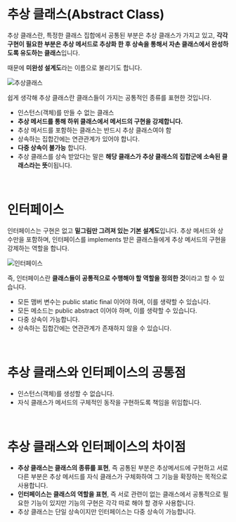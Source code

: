 # 추상 클래스(Abstract Class)

추상 클래스란, 특정한 클래스 집합에서 공통된 부분은 추상 클래스가 가지고 있고, **각각 구현이 필요한 부분은 추상 메서드로 추상화 한 후 상속을 통해서 자손 클래스에서 완성하도록 유도하는 클래스**입니다.

때문에 **미완성 설계도**라는 이름으로 불리기도 합니다.

![추상클래스](https://user-images.githubusercontent.com/90227655/199462994-36f510a7-88cf-4e3e-8085-bca7ee365428.PNG)

쉽게 생각해 추상 클래스란 클래스들이 가지는 공통적인 종류를 표현한 것입니다.

- 인스턴스(객체)를 만들 수 없는 클래스
- **추상 메서드를 통해 하위 클래스에서 메서드의 구현을 강제합니다.**
- 추상 메서드를 포함하는 클래스는 반드시 추상 클래스여야 함
- 상속하는 집합간에는 연관관계가 있어야 합니다.
- **다중 상속이 불가능** 합니다.
- 추상 클래스를 상속 받았다는 말은 **해당 클래스가 추상 클래스의 집합군에 소속된 클래스라는 뜻**이됩니다.

</br>

# 인터페이스

인터페이스는 구현은 없고 **밑그림만 그려져 있는 기본 설계도**입니다. 추상 메서드와 상수만을 포함하며, 인터페이스를 implements 받은 클래스들에게 추상 메서드의 구현을 강제하는 역할을 합니다.

![인터페이스](https://user-images.githubusercontent.com/90227655/199463029-416723ac-f3b9-4154-9871-4bca4fed90e6.PNG)

즉, 인터페이스란 **클래스들이 공통적으로 수행해야 할 역할을 정의한 것**이라고 할 수 있습니다.

- 모든 맴버 변수는 public static final 이어야 하며, 이를 생략할 수 있습니다.
- 모든 메소드는 public abstract 이어야 하며, 이를 생략할 수 있습니다.
- 다중 상속이 가능합니다.
- 상속하는 집합간에는 연관관계가 존재하지 않을 수 있습니다.

</br>

# 추상 클래스와 인터페이스의 공통점

- 인스턴스(객체)를 생성할 수 없습니다.
- 자식 클래스가 메서드의 구체적인 동작을 구현하도록 책임을 위임합니다.

</br>

# 추상 클래스와 인터페이스의 차이점

- **추상 클래스는 클래스의 종류를 표현**, 즉 공통된 부분은 추상메서드에 구현하고 서로 다른 부분은 추상 메서드를 자식 클래스가 구체화하여 그 기능을 확장하는 목적으로 사용합니다.
- **인터페이스는 클래스의 역할을 표현**, 즉 서로 관련이 없는 클래스에서 공통적으로 필요한 기능이 있지만 기능의 구현은 각각 따로 해야 할 경우 사용합니다.
- 추상 클래스는 단일 상속이지만 인터페이스는 다중 상속이 가능합니다.

</br>

